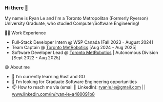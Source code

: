 ### Hi there 👋

<!--
**ryan1le/ryan1le** is a ✨ _special_ ✨ repository because its `README.md` (this file) appears on your GitHub profile.

Here are some ideas to get you started:

- 🔭 I’m currently working on ...
- 🌱 I’m currently learning ...
- 👯 I’m looking to collaborate on ...
- 🤔 I’m looking for help with ...
- 💬 Ask me about ...
- 📫 How to reach me: ...
- 😄 Pronouns: ...
- ⚡ Fun fact: ...
-->
<!-- - 🔭 I’m currently working on a web-based UI that deploys a database management system from Oracle SQL Developer -->

My name is Ryan Le and I'm a Toronto Metropolitan (Formerly Ryerson) University Graduate, who studied Computer/Software Engineering!

👨‍💻 Work Experience

 - Full-Stack Developer Intern @ WSP Canada [Fall 2023 - August 2024]
 - Team Captain @ [Toronto MetRobotics](https://www.torontometrobotics.com/) [Aug 2024 - Aug 2025]
 - Software Developer Lead @ [Toronto MetRobotics](https://www.torontometrobotics.com/) | Autonomous Division [Sept 2022 - Aug 2025]

😄 About me

- 🌱 I’m currently learning Rust and GO
- 🤔 I’m looking for Graduate Software Engineering opportunities 
- 📫 How to reach me via (email || LinkedIn): ryanle.le@gmail.com || www.linkedin.com/in/ryan-le-a480091b8
